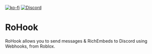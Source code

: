 [![ko-fi](https://www.ko-fi.com/img/githubbutton_sm.svg)](https://ko-fi.com/A0A4247DU)
[![Discord](https://discord.com/invite/X7NFTtYeSC)](assets/discord_logo.svg)

# RoHook

RoHook allows you to send messages & RichEmbeds to Discord using Webhooks, from Roblox.